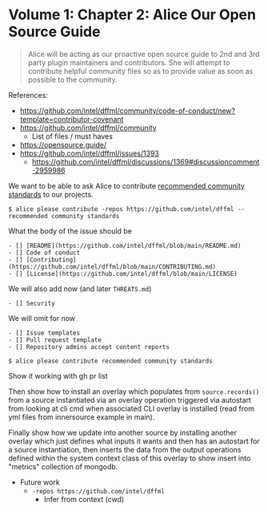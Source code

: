 # Volume 1: Chapter 2: Alice Our Open Source Guide

> Alice will be acting as our proactive open source guide to
> 2nd and 3rd party plugin maintainers and contributors.
> She will attempt to contribute helpful community files
> so as to provide value as soon as possible to the community.

References:

- https://github.com/intel/dffml/community/code-of-conduct/new?template=contributor-covenant
- https://github.com/intel/dffml/community
  - List of files / must haves
- https://opensource.guide/
- https://github.com/intel/dffml/issues/1393
  - https://github.com/intel/dffml/discussions/1369#discussioncomment-2959986

We want to be able to ask Alice to contribute [recommended community standards](https://opensource.guide/) to our projects.

```console
$ alice please contribute -repos https://github.com/intel/dffml -- recommended community standards
```


What the body of the issue should be

```
- [] [README](https://github.com/intel/dffml/blob/main/README.md)
- [] Code of conduct
- [] [Contributing](https://github.com/intel/dffml/blob/main/CONTRIBUTING.md)
- [] [License](https://github.com/intel/dffml/blob/main/LICENSE)
```

We will also add now (and later `THREATS.md`)

```
- [] Security
```

We will omit for now

```
- [] Issue templates
- [] Pull request template
- [] Repository admins accept content reports
```

```console
$ alice please contribute recommended community standards
```

Show it working with gh pr list

Then show how to install an overlay which populates from `source.records()` from a source instantiated via an overlay operation triggered via autostart from looking at cli cmd when associated CLI overlay is installed (read from yml files from innersource example in main).

Finally show how we update into another source by installing another overlay which just defines what inputs it wants and then has an autostart for a source instantiation, then inserts the data from the output operations defined within the system context class of this overlay to show insert into "metrics" collection of mongodb.

- Future work
  - `-repos https://github.com/intel/dffml`
    - Infer from context (cwd)